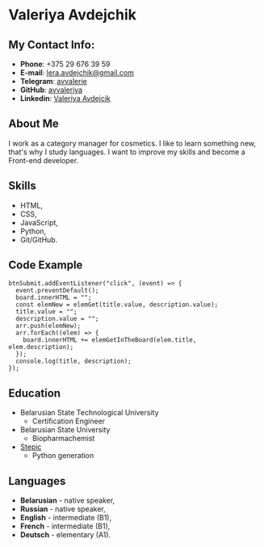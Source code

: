 # **Valeriya Avdejchik** 
## **My Contact Info**: 
* **Phone**: +375 29 676 39 59
* **E-mail**: lera.avdejchik@gmail.com
* **Telegram**: [avvalerie](https://t.me/avvalerie)
* **GitHub**: [avvaleriya](https://github.com/avvaleriya)
* **Linkedin**: [Valeriya Avdejcik](https://www.linkedin.com/in/valeriya-avdejchik-1357941b2/)
## **About Me** 
I work as a category manager for cosmetics. I like to learn something new, that's why I study languages. I want to improve my skills and become a Front-end developer.
## **Skills**
* HTML,
* CSS,
* JavaScript,
* Python,
* Git/GitHub.
## **Code Example**
```
btnSubmit.addEventListener("click", (event) => {
  event.preventDefault();
  board.innerHTML = "";
  const elemNew = elemGet(title.value, description.value);
  title.value = "";
  description.value = "";
  arr.push(elemNew);
  arr.forEach((elem) => {
    board.innerHTML += elemGetInTheBoard(elem.title, elem.description);
  });
  console.log(title, description);
});
```
## **Education**
* Belarusian State Technological University
    + Certification Engineer
* Belarusian State University
    + Biopharmachemist
* [Stepic](https://stepik.org/)
    + Python generation
## **Languages**
* **Belarusian** - native speaker,
* **Russian** - native speaker,
* **English** - intermediate (B1),
* **French** - intermediate (B1),
* **Deutsch** - elementary (A1).

